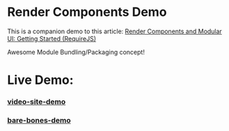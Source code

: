 # Render Components Demo


This is a companion demo to this article: [Render Components and Modular UI: Getting Started (RequireJS)](http://ericeastwood.com/blog/22/render-components-and-modular-ui-getting-started-requirejs)

Awesome Module Bundling/Packaging concept!

# Live Demo:
### [video-site-demo](https://madlittlemods.github.io/render-components-demo/video-site-demo/)
### [bare-bones-demo](https://madlittlemods.github.io/render-components-demo/barebones-demo/)
